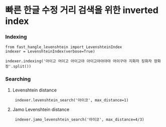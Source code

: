 # 빠른 한글 수정 거리 검색을 위한 inverted index

### Indexing

    from fast_hangle_levenshtein import LevenshteinIndex
    indexer = LevenshteinIndex(verbose=True)

    indexer.indexing('아이고 어이고 아이고야 아이고야야야야 어이구야 지화자 징화자 쟝화장'.split())

### Searching

1. Levenshtein distance

        indexer.levenshtein_search('아이코', max_distance=1)
    
1. Jamo Levenshtein distance

        indexer.jamo_levenshtein_search('아이코', max_distance=4/3)
